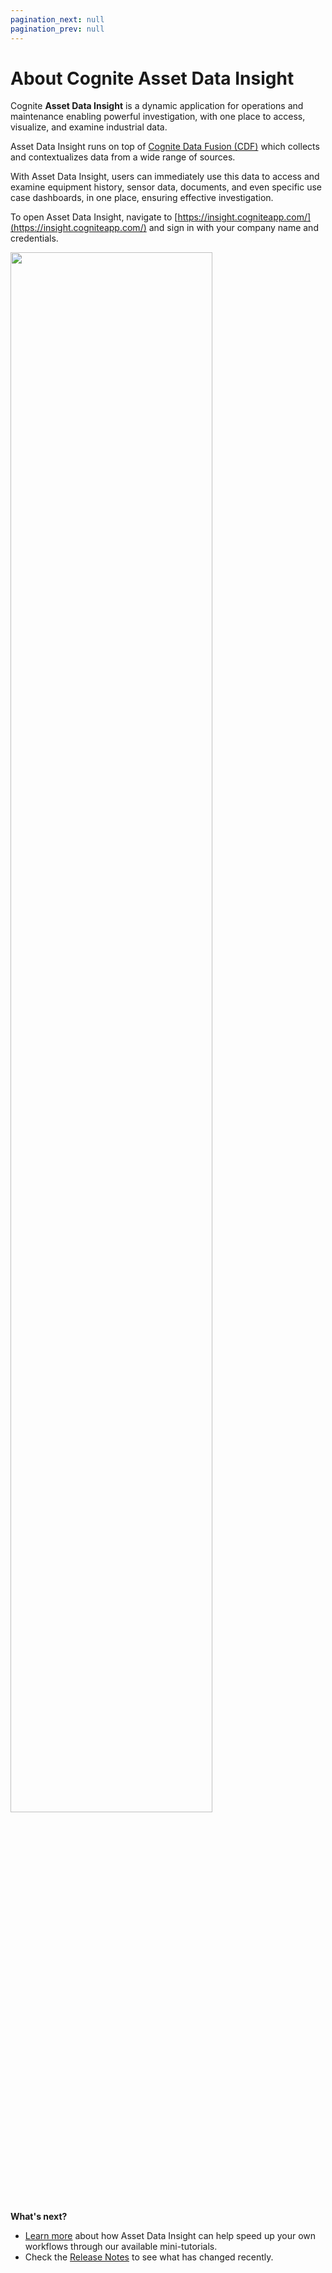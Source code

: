 ```yaml
---
pagination_next: null
pagination_prev: null
---
```


# About Cognite Asset Data Insight

Cognite **Asset Data Insight** is a dynamic application for operations and maintenance enabling powerful investigation, with one place to access, visualize, and examine industrial data.

Asset Data Insight runs on top of [Cognite Data Fusion (CDF)](../dev/index.md) which collects and contextualizes data from a wide range of sources.

With Asset Data Insight, users can immediately use this data to access and examine equipment history, sensor data, documents, and even specific use case dashboards, in one place, ensuring effective investigation.

To open Asset Data Insight, navigate to [https://insight.cogniteapp.com/](https://insight.cogniteapp.com/) and sign in with your company name and credentials.

<img className="screenshot" src="https://apps-cdn.cogniteapp.com/@cognite/docs-portal-images/1.0.0/images/opint/20190610_intro.png" alt=" " width="80%"/>

**What's next?**

- [Learn more](../opint/guides/gettingstarted.md) about how Asset Data Insight can help speed up your own workflows through our available mini-tutorials.
- Check the [Release Notes](changelog.md) to see what has changed recently.
